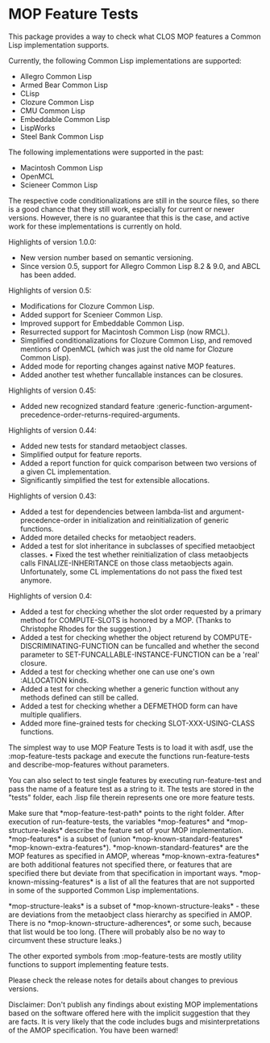 # MOP Feature Tests
This package provides a way to check what CLOS MOP features a Common Lisp implementation supports.

Currently, the following Common Lisp implementations are supported:
* Allegro Common Lisp
* Armed Bear Common Lisp
* CLisp
* Clozure Common Lisp
* CMU Common Lisp
* Embeddable Common Lisp
* LispWorks 
* Steel Bank Common Lisp

The following implementations were supported in the past:
* Macintosh Common Lisp
* OpenMCL
* Scieneer Common Lisp

The respective code conditionalizations are still in the source files, so there is a good chance that they still work, especially for current or newer versions. However, there is no guarantee that this is the case, and active work for these implementations is currently on hold.

Highlights of version 1.0.0:
* New version number based on semantic versioning.
* Since version 0.5, support for Allegro Common Lisp 8.2 & 9.0, and ABCL has been added.

Highlights of version 0.5:
* Modifications for Clozure Common Lisp.
* Added support for Scenieer Common Lisp.
* Improved support for Embeddable Common Lisp.
* Resurrected support for Macintosh Common Lisp (now RMCL).
* Simplified conditionalizations for Clozure Common Lisp, and removed mentions of OpenMCL (which was just the old name for Clozure Common Lisp).
* Added mode for reporting changes against native MOP features.
* Added another test whether funcallable instances can be closures.

Highlights of version 0.45:
* Added new recognized standard feature :generic-function-argument-precedence-order-returns-required-arguments.

Highlights of version 0.44:
* Added new tests for standard metaobject classes.
* Simplified output for feature reports.
* Added a report function for quick comparison between two versions of a given CL implementation.
* Significantly simplified the test for extensible allocations.

Highlights of version 0.43:
* Added a test for dependencies between lambda-list and argument-precedence-order in initialization and reinitialization of generic functions.
* Added more detailed checks for metaobject readers.
* Added a test for slot inheritance in subclasses of specified metaobject classes.
• Fixed the test whether reinitialization of class metaobjects calls FINALIZE-INHERITANCE on those class metaobjects again. Unfortunately, some CL implementations do not pass the fixed test anymore.

Highlights of version 0.4:
* Added a test for checking whether the slot order requested by a primary method for COMPUTE-SLOTS is honored by a MOP. (Thanks to Christophe Rhodes for the suggestion.)
* Added a test for checking whether the object returend by COMPUTE-DISCRIMINATING-FUNCTION can be funcalled and whether the second parameter to SET-FUNCALLABLE-INSTANCE-FUNCTION can be a 'real' closure.
* Added a test for checking whether one can use one's own :ALLOCATION kinds.
* Added a test for checking whether a generic function without any methods defined can still be called.
* Added a test for checking whether a DEFMETHOD form can have multiple qualifiers.
* Added more fine-grained tests for checking SLOT-XXX-USING-CLASS functions.

The simplest way to use MOP Feature Tests is to load it with asdf, use the :mop-feature-tests package and execute the functions run-feature-tests and describe-mop-features without parameters.

You can also select to test single features by executing run-feature-test and pass the name of a feature test as a string to it. The tests are stored in the "tests" folder, each .lisp file therein represents one ore more feature tests.

Make sure that \*mop-feature-test-path\* points to the right folder. After execution of run-feature-tests, the variables \*mop-features\* and \*mop-structure-leaks\* describe the feature set of your MOP implementation. \*mop-features\* is a subset of (union \*mop-known-standard-features\* \*mop-known-extra-features\*). \*mop-known-standard-features\* are the MOP features as specified in AMOP, whereas \*mop-known-extra-features\* are both additional features not specified there, or features that are specified there but deviate from that specification in important ways. \*mop-known-missing-features\* is a list of all the features that are not supported in some of the supported Common Lisp implementations.

\*mop-structure-leaks\* is a subset of \*mop-known-structure-leaks\* - these are deviations from the metaobject class hierarchy as specified in AMOP. There is no \*mop-known-structure-adherences\*, or some such, because that list would be too long. (There will probably also be no way to circumvent these structure leaks.)

The other exported symbols from :mop-feature-tests are mostly utility functions to support implementing feature tests.

Please check the release notes for details about changes to previous versions.

Disclaimer: Don't publish any findings about existing MOP implementations based on the software offered here with the implicit suggestion that they are facts. It is very likely that the code includes bugs and misinterpretations of the AMOP specification. You have been warned!
